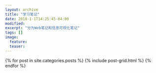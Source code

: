 ```yaml
---
layout: archive
title: "学习笔记"
date: 2018-1-1T14:25:45-04:00
modified:
excerpt: "分为Web笔记和信息可视化笔记"
tags: []
image: 
  feature: 
  teaser:
---
```



<div class="tiles">
{% for post in site.categories.posts %}
  {% include post-grid.html %}
{% endfor %}
</div><!-- /.tiles 把所有categories 有 notes 的列出来-->